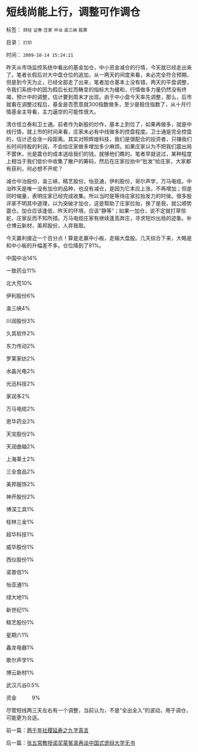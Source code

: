 # 短线尚能上行，调整可作调仓

标签： `财经` `证券` `庄家` `中冶` `渝三峡` `股票` 

目录： `打印`

时间： `2009-10-14 15:24:21`

昨天从市场监控系统中看出的基金加仓，中小资金减仓的行情，今天就已经走出来了。笔者长假后对大中盘仓位的追加，从一两天的间度来看，未必完全符合预期，但是到今天为止，已经全部走了出来，笔者加仓基本上没有错。两天的平盘调整，令我们系统中的因为假后长虹而畴变的指标大为缓和，行情做多力量仍然没有终竭，预计中的调整，估计要到周末才出现。由于中小盘今天率先调整，那么，后市就看在调整过程后，基金是否愿意就300指数做多，至少是稳住指数了，从十月行情基金主导看，主力逼空的可能性很大。

清仓信立泰和卫士通。前者作为新股的炒作，基本上到位了，如果再做多，就是中线行情，就上市的时间来看，庄家未必有中线做多的控盘程度。卫士通是完全控盘的，估计还会涨一段距离。其实对照辉煌科技，我们是很配合的投资者，只赚我们长时间持股的利润，不会给庄家做多增加多少麻烦。如果庄家以为不把我们震出局不罢休，光是震仓的成本送给我们的钱，就够他们瞧的。笔者早就说过，某种程度上相当于我们低价中收集了散户的筹码，然后在庄家拉抬中“批发”给庄家，大家都有获利，何必想不开呢？

减仓中冶股份，渝三峡，精艺股份，怡亚通，伊利股份，哥尔声学，万马电缆。中冶昨天是唯一没有加仓的品种，也没有减仓，是因为它本应上涨，不再增加；但是同时缩量，表明庄家已经完成收集。所以当时是等待庄家拉抬发力的时侯。很多股评家不明其中道理，以为突破才加仓，这是帮助了庄家拉抬，换了是我，就公顺势震仓。加仓应该逢低，昨天的环境，应该“静等”；如果一加仓，说不定就打草惊蛇，庄家反而不知所措。万马电缆庄家有继续逢高弃庄，寻求短炒出局的迹象。补仓博云新材，美邦股份，人弃我取。

今天赢利接近一个百分点！算是走赢中小板，走输大盘股。几天综合下来，大略是和中小板的升幅差不多。仓位降到了91%。

中国中冶14%

一致药业11%

北大荒10%

伊利股份6%

渝三峡4%

川润股份3%

久其软件2%

东力传动2%

罗莱家纺2%

水晶光电2%

光迅科技2%

家润多2%

万马电缆2%

恩华药业2%

天宝股份2%

天润曲轴2%

上海莱士2%

三全食品2%

美邦服饰2%

神开股份2%

博深工具1%

桂林三金1%

超华科技1%

威华股份1%

西仪股份1%

诺普信1%

怡亚通1%

绿大地1%

新世纪1%

精艺股份1%

星期六1%

鑫龙电器1%

歌尔声学1%

博云新材1%

武汉凡谷0.5%

资金　　　9%

尽管短线两三天左右有一个调整，当前认为，不是“全出全入”的波动，用于调仓，可能更为合适。



前一篇：[两千年社稷延寿之九字真言](../../../2009/10/13/两千年社稷延寿之九字真言.md)

后一篇：[张五常教授诺奖蒙冤录再谈中国式诡辩大学无书](../../../2009/10/14/张五常教授诺奖蒙冤录再谈中国式诡辩大学无书.md)